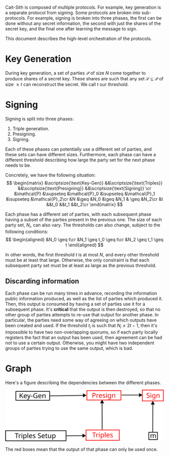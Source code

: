 Cait-Sith is composed of multiple protocols.
For example, key generation is a separate protocol from signing.
Some protocols are broken into sub-protocols.
For example, signing is broken into three phases, the first can be
done without any secret information, the second with just the shares of the
secret key, and the final one after learning the message to sign.

This document describes the high-level orchestration of the protocols.

# Key Generation

During key generation, a set of parties $\mathcal{P}$ of size $N$ come together
to produce shares of a secret key.
These shares are such that any set $\mathcal{S} \subseteq \mathcal{P}$
of size $\geq t$ can reconstruct the secret.
We call $t$ our threshold.

# Signing

Signing is split into three phases:

1. Triple generation.
2. Presigning.
3. Signing.

Each of these phases can potentially use a different set of parties,
and these sets can have different sizes.
Furthermore, each phase can have a different threshold describing
how large the party set for the next phase needs to be.

Concretely, we have the following situation:
$$
\begin{matrix}
&\scriptsize{\text{Key-Gen}}
&&\scriptsize{\text{Triples}}
&&\scriptsize{\text{Presigning}}
&&\scriptsize{\text{Signing}}
\cr
&\mathcal{P} &\supseteq &\mathcal{P}_0 &\supseteq &\mathcal{P}_1 &\supseteq &\mathcal{P}_2\cr
&N &\geq &N_0 &\geq &N_1 & \geq &N_2\cr
&t &&t_0 &&t_1 &&t_2\cr
\end{matrix}
$$

Each phase has a different set of parties, with each subsequent phase
having a subset of the parties present in the previous one.
The size of each party set, $N_i$, can also vary.
The thresholds can also change, subject to the following conditions:
$$
\begin{aligned}
&N_0 \geq t\cr
&N_1 \geq t_0 \geq t\cr
&N_2 \geq t_1 \geq t
\end{aligned}
$$

In other words, the first threshold $t$ is at most $N$, and every
other threshold must be at least that large.
Otherwise, the only constraint is that each subsequent party set must
be at least as large as the previous threshold.

## Discarding information

Each phase can be run many times in advance, recording the information
public information produced, as well as the list of parties which produced it.
Then, this output is consumed by having a set of parties use it
for a subsequent phase.
It's **critical** that the output is then destroyed, so that no other
group of parties attempts to re-use that output for another phase.
In particular, the parties need some way of agreeing on which
outputs have been created and used.
If the threshold $t_i$ is such that $N_{i} \leq 2t - 1$, then it's impossible
to have two non-overlapping quorums, so if each party locally registers the
fact that an output has been used, then agreement can be had not to
use a certain output.
Otherwise, you might have two independent groups of parties trying
to use the same output, which is bad.

# Graph

Here's a figure describing the dependencies between the different phases.

![](./images/dependencies.svg)

The red boxes mean that the output of that phase can only be used once.
